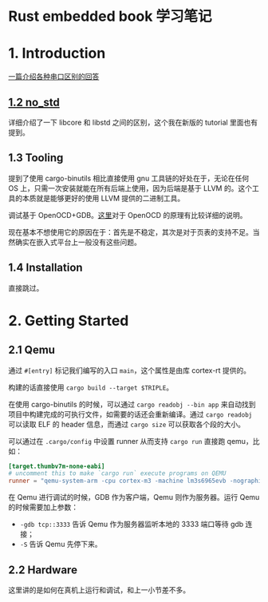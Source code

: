 # Rust embedded book 学习笔记

# 1. Introduction

[一篇介绍各种串口区别的回答](https://electronics.stackexchange.com/questions/37814/usart-uart-rs232-usb-spi-i2c-ttl-etc-what-are-all-of-these-and-how-do-th)

## [1.2 no_std](https://rust-embedded.github.io/book/intro/no-std.html)

详细介绍了一下 libcore 和 libstd 之间的区别，这个我在新版的 tutorial 里面也有提到。

## 1.3 Tooling

提到了使用 cargo-binutils 相比直接使用 gnu 工具链的好处在于，无论在任何 OS 上，只需一次安装就能在所有后端上使用，因为后端是基于 LLVM 的。这个工具的本质就是能够更好的使用 LLVM 提供的二进制工具。

调试基于 OpenOCD+GDB。[这里](https://rust-embedded.github.io/book/intro/tooling.html#openocd)对于 OpenOCD 的原理有比较详细的说明。

现在基本不想使用它的原因在于：首先是不稳定，其次是对于页表的支持不足。当然确实在嵌入式平台上一般没有这些问题。

## 1.4 Installation

直接跳过。

# 2. Getting Started

## 2.1 Qemu

通过 `#[entry]` 标记我们编写的入口 `main`，这个属性是由库 cortex-rt 提供的。

构建的话直接使用 `cargo build --target $TRIPLE`。

在使用 cargo-binutils 的时候，可以通过 `cargo readobj --bin app` 来自动找到项目中构建完成的可执行文件，如需要的话还会重新编译。通过 `cargo readobj` 可以读取 ELF 的 header 信息，而通过 `cargo size` 可以获取各个段的大小。

可以通过在 `.cargo/config` 中设置 runner 从而支持 `cargo run` 直接跑 qemu，比如：

```toml
[target.thumbv7m-none-eabi]
# uncomment this to make `cargo run` execute programs on QEMU
runner = "qemu-system-arm -cpu cortex-m3 -machine lm3s6965evb -nographic -semihosting-config enable=on,target=native -kernel"
```

在 Qemu 进行调试的时候，GDB 作为客户端，Qemu 则作为服务器。运行 Qemu 的时候需要加上参数：

* `-gdb tcp::3333` 告诉 Qemu 作为服务器监听本地的 3333 端口等待 gdb 连接；
* `-S` 告诉 Qemu 先停下来。

## 2.2 Hardware

这里讲的是如何在真机上运行和调试，和上一小节差不多。

